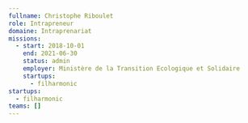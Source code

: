 ```yaml
---
fullname: Christophe Riboulet
role: Intrapreneur
domaine: Intraprenariat
missions:
  - start: 2018-10-01
    end: 2021-06-30
    status: admin
    employer: Ministère de la Transition Ecologique et Solidaire
    startups:
      - filharmonic
startups:
  - filharmonic
teams: []
---
```

